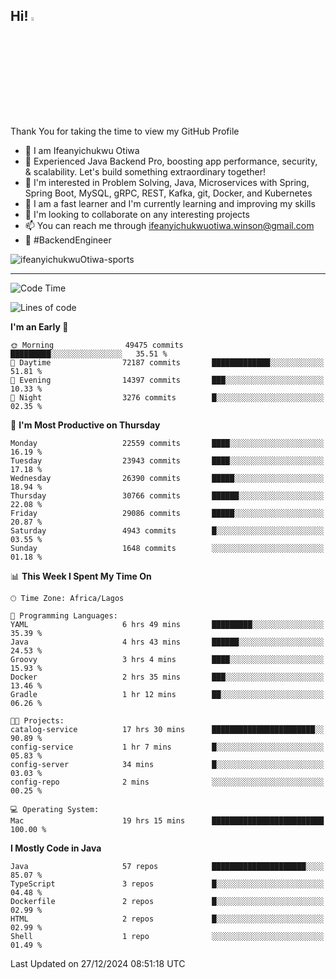 <!-- BLOG-POST-LIST:START --><!-- BLOG-POST-LIST:END -->

## Hi! <img src="https://media.giphy.com/media/hvRJCLFzcasrR4ia7z/giphy.gif" width="4%"> 

Thank You for taking the time to view my GitHub Profile

- 👋 I am Ifeanyichukwu Otiwa
- 🚀 Experienced Java Backend Pro, boosting app performance, security, & scalability. Let's build something extraordinary together!
- 👀 I'm interested in Problem Solving, Java, Microservices with Spring, Spring Boot, MySQL, gRPC, REST, Kafka, git, Docker, and Kubernetes
- 🌱 I am a fast learner and I'm currently learning and improving my skills
- 💞️ I'm looking to collaborate on any interesting projects
- 📫 You can reach me through ifeanyichukwuotiwa.winson@gmail.com
- 🚀 #BackendEngineer

<p align="left" marginTop="10px"> <img src="https://komarev.com/ghpvc/?username=ifeanyichukwuOtiwa-sports&label=Profile%20views&color=0e75b6&style=for-the-badge" alt="ifeanyichukwuOtiwa-sports" /> </p>

***

<!--START_SECTION:waka-->
![Code Time](http://img.shields.io/badge/Code%20Time-3%2C258%20hrs%209%20mins-blue)

![Lines of code](https://img.shields.io/badge/From%20Hello%20World%20I%27ve%20Written-34.4%20million%20lines%20of%20code-blue)

**I'm an Early 🐤** 

```text
🌞 Morning                49475 commits       █████████░░░░░░░░░░░░░░░░   35.51 % 
🌆 Daytime                72187 commits       █████████████░░░░░░░░░░░░   51.81 % 
🌃 Evening                14397 commits       ███░░░░░░░░░░░░░░░░░░░░░░   10.33 % 
🌙 Night                  3276 commits        █░░░░░░░░░░░░░░░░░░░░░░░░   02.35 % 
```
📅 **I'm Most Productive on Thursday** 

```text
Monday                   22559 commits       ████░░░░░░░░░░░░░░░░░░░░░   16.19 % 
Tuesday                  23943 commits       ████░░░░░░░░░░░░░░░░░░░░░   17.18 % 
Wednesday                26390 commits       █████░░░░░░░░░░░░░░░░░░░░   18.94 % 
Thursday                 30766 commits       ██████░░░░░░░░░░░░░░░░░░░   22.08 % 
Friday                   29086 commits       █████░░░░░░░░░░░░░░░░░░░░   20.87 % 
Saturday                 4943 commits        █░░░░░░░░░░░░░░░░░░░░░░░░   03.55 % 
Sunday                   1648 commits        ░░░░░░░░░░░░░░░░░░░░░░░░░   01.18 % 
```


📊 **This Week I Spent My Time On** 

```text
🕑︎ Time Zone: Africa/Lagos

💬 Programming Languages: 
YAML                     6 hrs 49 mins       █████████░░░░░░░░░░░░░░░░   35.39 % 
Java                     4 hrs 43 mins       ██████░░░░░░░░░░░░░░░░░░░   24.53 % 
Groovy                   3 hrs 4 mins        ████░░░░░░░░░░░░░░░░░░░░░   15.93 % 
Docker                   2 hrs 35 mins       ███░░░░░░░░░░░░░░░░░░░░░░   13.46 % 
Gradle                   1 hr 12 mins        ██░░░░░░░░░░░░░░░░░░░░░░░   06.26 % 

🐱‍💻 Projects: 
catalog-service          17 hrs 30 mins      ███████████████████████░░   90.89 % 
config-service           1 hr 7 mins         █░░░░░░░░░░░░░░░░░░░░░░░░   05.83 % 
config-server            34 mins             █░░░░░░░░░░░░░░░░░░░░░░░░   03.03 % 
config-repo              2 mins              ░░░░░░░░░░░░░░░░░░░░░░░░░   00.25 % 

💻 Operating System: 
Mac                      19 hrs 15 mins      █████████████████████████   100.00 % 
```

**I Mostly Code in Java** 

```text
Java                     57 repos            █████████████████████░░░░   85.07 % 
TypeScript               3 repos             █░░░░░░░░░░░░░░░░░░░░░░░░   04.48 % 
Dockerfile               2 repos             █░░░░░░░░░░░░░░░░░░░░░░░░   02.99 % 
HTML                     2 repos             █░░░░░░░░░░░░░░░░░░░░░░░░   02.99 % 
Shell                    1 repo              ░░░░░░░░░░░░░░░░░░░░░░░░░   01.49 % 
```




 Last Updated on 27/12/2024 08:51:18 UTC
<!--END_SECTION:waka-->

<!--
<p align="center">
![trophy](https://github-profile-trophy.vercel.app/?username=ifeanyichukwuOtiwa-sports&theme=onedark) (https://github.com/ryo-ma/github-profile-trophy)
</p>
-->

<!---
ifeanyi-otiwa/ifeanyi-otiwa is a ✨ special ✨ repository because its `README.md` (this file) appears on your GitHub profile.
You can click the Preview link to take a look at your changes.
--->
